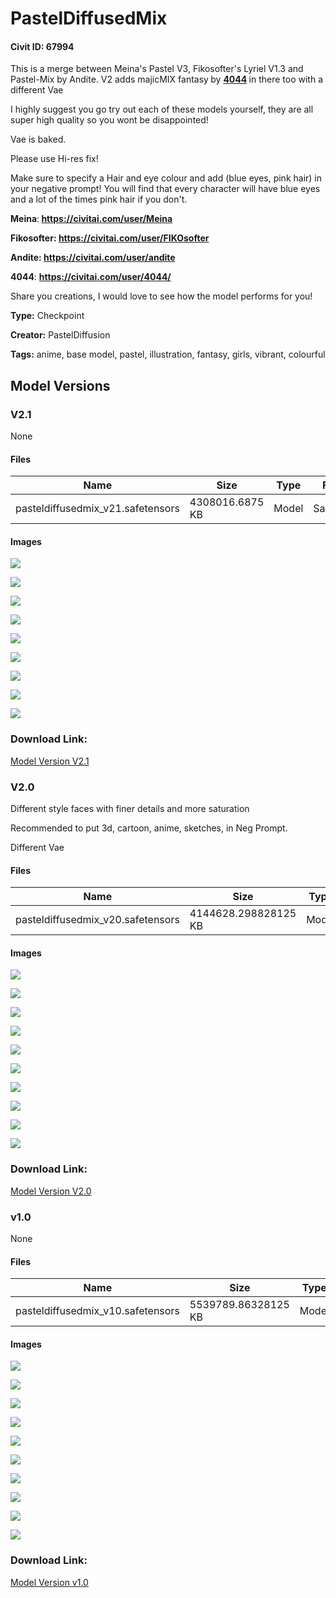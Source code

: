 # PastelDiffusedMix

#### Civit ID: 67994

<p>This is a merge between Meina's Pastel V3, Fikosofter's Lyriel V1.3 and Pastel-Mix by Andite. V2 adds majicMIX fantasy<strong> </strong>by <a target="_blank" rel="ugc" href="https://civitai.com/user/4044"><strong>4044</strong></a><strong> </strong>in there too with a different Vae</p><p>I highly suggest you go try out each of these models yourself, they are all super high quality so you wont be disappointed!</p><p>Vae is baked.</p><p>Please use Hi-res fix!</p><p>Make sure to specify a Hair and eye colour and add (blue eyes, pink hair) in your negative prompt! You will find that every character will have blue eyes and a lot of the times pink hair if you don't.</p><p><strong>Meina</strong>:<strong> </strong><a target="_blank" rel="ugc" href="https://civitai.com/user/Meina"><strong>https://civitai.com/user/Meina</strong></a></p><p><strong>Fikosofter: </strong><a target="_blank" rel="ugc" href="https://civitai.com/user/FIKOsofter"><strong>https://civitai.com/user/FIKOsofter</strong></a></p><p><strong>Andite: </strong><a target="_blank" rel="ugc" href="https://civitai.com/user/andite"><strong>https://civitai.com/user/andite</strong></a></p><p><strong>4044</strong>: <a target="_blank" rel="ugc" href="https://civitai.com/user/4044/"><strong>https://civitai.com/user/4044/</strong></a></p><p></p><p>Share you creations, I would love to see how the model performs for you!</p>

**Type:** Checkpoint

**Creator:** PastelDiffusion

**Tags:** anime, base model, pastel, illustration, fantasy, girls, vibrant, colourful

## Model Versions

### V2.1

None

#### Files

| Name | Size | Type | Format | Download Url | AutoV1 | AutoV2 | SHA256 | CRC32 | BLAKE3 |
| --- | --- | --- | --- | --- | --- | --- | --- | --- | --- |
| pasteldiffusedmix_v21.safetensors | 4308016.6875 KB | Model | SafeTensor | https://civitai.com/api/download/models/88143 | B19950B8 | D9980EBEEA | D9980EBEEAA66B8FC24E72D087D2F3BFDC0DF82F61DC65A41BB5B0BE787B4B96 | B8449138 | DE7C9E295F9A5777A0A62AD175382886C1FCC93FC8683ED82B3D06EE0E7A6E8B |

#### Images

<p><img src="https://image.civitai.com/xG1nkqKTMzGDvpLrqFT7WA/5124346b-78ec-4858-bf85-c2056cd5d943/width=450/1014322.jpeg" /></p>

<p><img src="https://image.civitai.com/xG1nkqKTMzGDvpLrqFT7WA/5b3277c2-f801-4b36-962f-f4646603fedf/width=450/1013868.jpeg" /></p>

<p><img src="https://image.civitai.com/xG1nkqKTMzGDvpLrqFT7WA/74259c7b-3e38-4c63-acd0-63f80c49f206/width=450/1054089.jpeg" /></p>

<p><img src="https://image.civitai.com/xG1nkqKTMzGDvpLrqFT7WA/56f36b47-adee-4b75-9708-d7c9f996d24d/width=450/1013569.jpeg" /></p>

<p><img src="https://image.civitai.com/xG1nkqKTMzGDvpLrqFT7WA/e46f5a1e-78f8-4f0b-8590-1c9562577e32/width=450/1013637.jpeg" /></p>

<p><img src="https://image.civitai.com/xG1nkqKTMzGDvpLrqFT7WA/cafedfbc-1058-4945-be53-449f32e68176/width=450/1013745.jpeg" /></p>

<p><img src="https://image.civitai.com/xG1nkqKTMzGDvpLrqFT7WA/95859534-4ee7-4a7a-965b-b74df76e038e/width=450/1013786.jpeg" /></p>

<p><img src="https://image.civitai.com/xG1nkqKTMzGDvpLrqFT7WA/302f6cd3-bd90-458c-b9db-40627c7cb186/width=450/1013963.jpeg" /></p>

<p><img src="https://image.civitai.com/xG1nkqKTMzGDvpLrqFT7WA/d9c9690f-2394-487a-9d9a-2db4ee652cd7/width=450/1014085.jpeg" /></p>

### Download Link:

[Model Version V2.1](https://civitai.com/api/download/models/88143)

### V2.0

<p>Different style faces with finer details and more saturation</p><p>Recommended to put 3d, cartoon, anime, sketches, in Neg Prompt.</p><p>Different Vae</p>

#### Files

| Name | Size | Type | Format | Download Url | AutoV1 | AutoV2 | SHA256 | CRC32 | BLAKE3 |
| --- | --- | --- | --- | --- | --- | --- | --- | --- | --- |
| pasteldiffusedmix_v20.safetensors | 4144628.298828125 KB | Model | SafeTensor | https://civitai.com/api/download/models/77203 | B5860418 | 6DCDFDA71D | 6DCDFDA71D51CAC9DD3CFCD8F407215A0FAE5A3F6AFCBB5FDEAE10C6B3C02F3F | E4C0DDC7 | 21B1B6D7652F93A817425A9A966B7643E152704FB7AED09D2F6823A86613664A |

#### Images

<p><img src="https://image.civitai.com/xG1nkqKTMzGDvpLrqFT7WA/cb1869b0-2da7-4e23-bef1-29b44d11a303/width=450/866305.jpeg" /></p>

<p><img src="https://image.civitai.com/xG1nkqKTMzGDvpLrqFT7WA/4da09859-be40-4c5c-85b6-b6d7799f002d/width=450/866285.jpeg" /></p>

<p><img src="https://image.civitai.com/xG1nkqKTMzGDvpLrqFT7WA/8d46bfcb-8e4d-4792-afa1-7d6af472323c/width=450/866246.jpeg" /></p>

<p><img src="https://image.civitai.com/xG1nkqKTMzGDvpLrqFT7WA/5d7f27a9-8a6b-4bb0-9799-bcb75f079a63/width=450/866280.jpeg" /></p>

<p><img src="https://image.civitai.com/xG1nkqKTMzGDvpLrqFT7WA/06de2e55-6eb8-4446-80a8-774d6500be4d/width=450/866379.jpeg" /></p>

<p><img src="https://image.civitai.com/xG1nkqKTMzGDvpLrqFT7WA/828bc0dc-97fe-49e4-9331-35cb668c9a53/width=450/866263.jpeg" /></p>

<p><img src="https://image.civitai.com/xG1nkqKTMzGDvpLrqFT7WA/c4834504-0c4b-4169-84ae-4a53c8f0fb78/width=450/866290.jpeg" /></p>

<p><img src="https://image.civitai.com/xG1nkqKTMzGDvpLrqFT7WA/4e32fd31-b35b-4cd4-b48b-f8cbe7276a64/width=450/866321.jpeg" /></p>

<p><img src="https://image.civitai.com/xG1nkqKTMzGDvpLrqFT7WA/66ec3c4b-4bb9-453f-a646-5b2c26dbae11/width=450/866292.jpeg" /></p>

<p><img src="https://image.civitai.com/xG1nkqKTMzGDvpLrqFT7WA/41ced53e-78b4-428c-b399-8f64cf09a84b/width=450/866296.jpeg" /></p>

### Download Link:

[Model Version V2.0](https://civitai.com/api/download/models/77203)

### v1.0

None

#### Files

| Name | Size | Type | Format | Download Url | AutoV1 | AutoV2 | SHA256 | CRC32 | BLAKE3 |
| --- | --- | --- | --- | --- | --- | --- | --- | --- | --- |
| pasteldiffusedmix_v10.safetensors | 5539789.86328125 KB | Model | SafeTensor | https://civitai.com/api/download/models/72663 | D131B6EB | 5EC061BD9C | 5EC061BD9CFBD70ED0597B5C7A6B26E0ECC97000B083FE9C1392D9FD5C174FE7 | 981F16C6 | 369D67823401431E9DB2E46688B7A131A9FCF676BACB93AE4C1D158E609984B0 |

#### Images

<p><img src="https://image.civitai.com/xG1nkqKTMzGDvpLrqFT7WA/902e6149-08c4-41e1-bc8e-865cc55b3e27/width=450/811612.jpeg" /></p>

<p><img src="https://image.civitai.com/xG1nkqKTMzGDvpLrqFT7WA/0fc60f24-238d-4587-865e-3e02e1b0abf6/width=450/811557.jpeg" /></p>

<p><img src="https://image.civitai.com/xG1nkqKTMzGDvpLrqFT7WA/55dbf9bd-b310-40e8-b765-5f26f46707e7/width=450/811660.jpeg" /></p>

<p><img src="https://image.civitai.com/xG1nkqKTMzGDvpLrqFT7WA/6dea0b91-a748-401e-a15b-1b2d07ca9b2c/width=450/811731.jpeg" /></p>

<p><img src="https://image.civitai.com/xG1nkqKTMzGDvpLrqFT7WA/6b733f00-6509-4749-bb88-8856af1c9b59/width=450/811582.jpeg" /></p>

<p><img src="https://image.civitai.com/xG1nkqKTMzGDvpLrqFT7WA/588654a6-b228-445f-a6ef-f882a7534ff9/width=450/811679.jpeg" /></p>

<p><img src="https://image.civitai.com/xG1nkqKTMzGDvpLrqFT7WA/21108974-1fa7-4d48-9c4a-9db0fc4f401f/width=450/811572.jpeg" /></p>

<p><img src="https://image.civitai.com/xG1nkqKTMzGDvpLrqFT7WA/1e329dfc-6093-45e4-8b5d-31091c0748fc/width=450/811639.jpeg" /></p>

<p><img src="https://image.civitai.com/xG1nkqKTMzGDvpLrqFT7WA/55658cfe-9585-4be9-91f8-c52318192bb8/width=450/811640.jpeg" /></p>

<p><img src="https://image.civitai.com/xG1nkqKTMzGDvpLrqFT7WA/38c4ee03-7441-411e-b9dc-8aa13557d691/width=450/811668.jpeg" /></p>

### Download Link:

[Model Version v1.0](https://civitai.com/api/download/models/72663)

